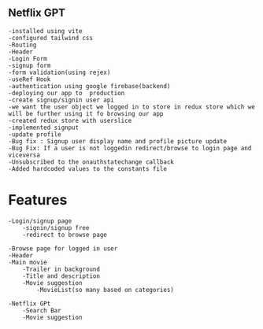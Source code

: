  ## Netflix GPT
    -installed using vite
    -configured tailwind css
    -Routing
    -Header
    -Login Form
    -signup form
    -form validation(using rejex)
    -useRef Hook
    -authentication using google firebase(backend)
    -deploying our app to  production
    -create signup/signin user api
    -we want the user object we logged in to store in redux store which we will be further using it fo browsing our app
    -created redux store with userslice
    -implemented signput
    -update profile
    -Bug fix : Signup user display name and profile picture update
    -Bug Fix: If a user is not loggedin redirect/browse to login page and viceversa
    -Unsubscribed to the onauthstatechange callback
    -Added hardcoded values to the constants file


# Features

    -Login/signup page
        -signin/signup free
        -redirect to browse page

    -Browse page for logged in user
    -Header
    -Main movie
        -Trailer in background
        -Title and description
        -Movie suggestion
            -MovieList(so many based on categories)

    -Netflix GPt
        -Search Bar
        -Movie suggestion
